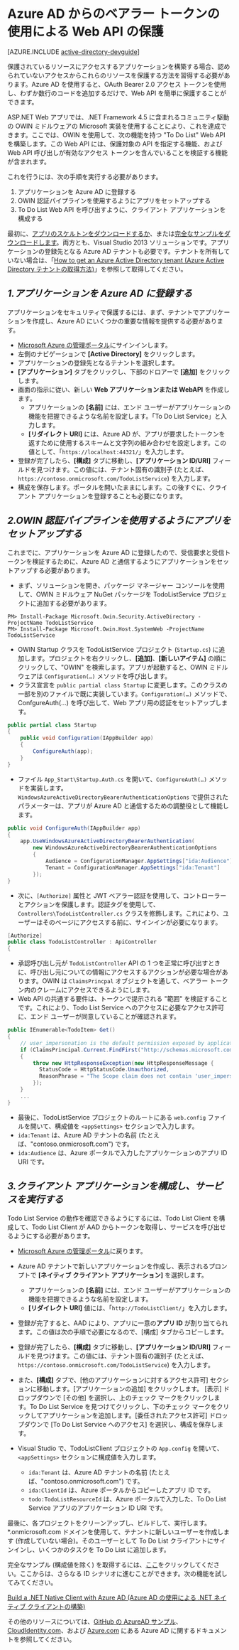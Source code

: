 <properties
	pageTitle="Azure AD .NET の概要 | Microsoft Azure"
	description="認証と承認のために Azure AD と連携する .NET MVC Web API を構築する方法"
	services="active-directory"
	documentationCenter=".net"
	authors="dstrockis"
	manager="mbaldwin"
	editor=""/>

<tags
	ms.service="active-directory"
	ms.workload="identity"
	ms.tgt_pltfrm="na"
	ms.devlang="dotnet"
	ms.topic="article"
	ms.date="04/28/2015"
	ms.author="dastrock"/>


# Azure AD からのベアラー トークンの使用による Web API の保護

[AZURE.INCLUDE [active-directory-devguide](../includes/active-directory-devguide.md)]

保護されているリソースにアクセスするアプリケーションを構築する場合、認められていないアクセスからこれらのリソースを保護する方法を習得する必要があります。Azure AD を使用すると、OAuth Bearer 2.0 アクセス トークンを使用し、わずか数行のコードを追加するだけで、Web API を簡単に保護することができます。

ASP.NET Web アプリでは、.NET Framework 4.5 に含まれるコミュニティ駆動の OWIN ミドルウェアの Microsoft 実装を使用することにより、これを達成できます。ここでは、OWIN を使用して、次の機能を持つ "To Do List" Web API を構築します。この Web API には、保護対象の API を指定する機能、および Web API 呼び出しが有効なアクセス トークンを含んでいることを検証する機能が含まれます。

これを行うには、次の手順を実行する必要があります。

1. アプリケーションを Azure AD に登録する
2. OWIN 認証パイプラインを使用するようにアプリをセットアップする
3. To Do List Web API を呼び出すように、クライアント アプリケーションを構成する

最初に、[アプリのスケルトンをダウンロードするか](https://github.com/AzureADQuickStarts/WebAPI-Bearer-DotNet/archive/skeleton.zip)、または[完全なサンプルをダウンロードします](https://github.com/AzureADQuickStarts/WebAPI-Bearer-DotNet/archive/complete.zip)。両方とも、Visual Studio 2013 ソリューションです。アプリケーションの登録先となる Azure AD テナントも必要です。テナントを所有していない場合は、「[How to get an Azure Active Directory tenant (Azure Active Directory テナントの取得方法)](active-directory-howto-tenant.md)」を参照して取得してください。


## *1.アプリケーションを Azure AD に登録する*
アプリケーションをセキュリティで保護するには、まず、テナントでアプリケーションを作成し、Azure AD にいくつかの重要な情報を提供する必要があります。

-	[Microsoft Azure の管理ポータル](https://manage.windowsazure.com)にサインインします。
-	左側のナビゲーションで **[Active Directory]** をクリックします。
-	アプリケーションの登録先となるテナントを選択します。
-	**[アプリケーション]** タブをクリックし、下部のドロアーで **[追加]** をクリックします。
-	画面の指示に従い、新しい **Web アプリケーションまたは WebAPI** を作成します。
    -	アプリケーションの **[名前]** には、エンド ユーザーがアプリケーションの機能を把握できるような名前を設定します。「To Do List Service」と入力します。
    -	**[リダイレクト URI]** には、Azure AD が、アプリが要求したトークンを返すために使用するスキームと文字列の組み合わせを設定します。この値として、「`https://localhost:44321/`」を入力します。
-	登録が完了したら、**[構成]** タブに移動し、**[アプリケーション ID/URI]** フィールドを見つけます。この値には、テナント固有の識別子 (たとえば、`https://contoso.onmicrosoft.com/TodoListService`) を入力します。
- 構成を保存します。ポータルを開いたままにします。この後すぐに、クライアント アプリケーションを登録することも必要になります。

## *2.OWIN 認証パイプラインを使用するようにアプリをセットアップする*

これまでに、アプリケーションを Azure AD に登録したので、受信要求と受信トークンを検証するために、Azure AD と通信するようにアプリケーションをセットアップする必要があります。

-	まず、ソリューションを開き、パッケージ マネージャー コンソールを使用して、OWIN ミドルウェア NuGet パッケージを TodoListService プロジェクトに追加する必要があります。

```
PM> Install-Package Microsoft.Owin.Security.ActiveDirectory -ProjectName TodoListService
PM> Install-Package Microsoft.Owin.Host.SystemWeb -ProjectName TodoListService
```

-	OWIN Startup クラスを TodoListService プロジェクト (`Startup.cs`) に追加します。プロジェクトを右クリックし、**[追加]**、**[新しいアイテム]** の順にクリックして、"OWIN" を検索します。アプリが起動すると、OWIN ミドルウェアは `Configuration(…)` メソッドを呼び出します。
-	クラス宣言を `public partial class Startup` に変更します。このクラスの一部を別のファイルで既に実装しています。`Configuration(…)` メソッドで、ConfgureAuth(…) を呼び出して、Web アプリ用の認証をセットアップします。

```C#
public partial class Startup
{
    public void Configuration(IAppBuilder app)
    {
        ConfigureAuth(app);
    }
}
```

-	ファイル `App_Start\Startup.Auth.cs` を開いて、`ConfigureAuth(…)` メソッドを実装します。`WindowsAzureActiveDirectoryBearerAuthenticationOptions` で提供されたパラメーターは、アプリが Azure AD と通信するための調整役として機能します。

```C#
public void ConfigureAuth(IAppBuilder app)
{
    app.UseWindowsAzureActiveDirectoryBearerAuthentication(
        new WindowsAzureActiveDirectoryBearerAuthenticationOptions
        {
            Audience = ConfigurationManager.AppSettings["ida:Audience"],
            Tenant = ConfigurationManager.AppSettings["ida:Tenant"]
        });
}
```

-	次に、`[Authorize]` 属性と JWT ベアラー認証を使用して、コントローラーとアクションを保護します。認証タグを使用して、`Controllers\TodoListController.cs` クラスを修飾します。これにより、ユーザーはそのページにアクセスする前に、サインインが必要になります。

```C#
[Authorize]
public class TodoListController : ApiController
{
```

- 承認呼び出し元が `TodoListController` API の 1 つを正常に呼び出すときに、呼び出し元についての情報にアクセスするアクションが必要な場合があります。OWIN は `ClaimsPrincpal` オブジェクトを通して、ベアラー トークン内のクレームにアクセスできるようにします。  
- Web API の共通する要件は、トークンで提示される "範囲" を検証することです。これにより、Todo List Service へのアクセスに必要なアクセス許可に、エンド ユーザーが同意していることが確認されます。

```C#
public IEnumerable<TodoItem> Get()
{
    // user_impersonation is the default permission exposed by applications in AAD
    if (ClaimsPrincipal.Current.FindFirst("http://schemas.microsoft.com/identity/claims/scope").Value != "user_impersonation")
    {
        throw new HttpResponseException(new HttpResponseMessage {
          StatusCode = HttpStatusCode.Unauthorized,
          ReasonPhrase = "The Scope claim does not contain 'user_impersonation' or scope claim not found"
        });
    }
    ...
}
```

-	最後に、TodoListService プロジェクトのルートにある `web.config` ファイルを開いて、構成値を `<appSettings>` セクションで入力します。
  -	`ida:Tenant` は、Azure AD テナントの名前 (たとえば、"contoso.onmicrosoft.com") です。
  -	`ida:Audience` は、Azure ポータルで入力したアプリケーションのアプリ ID URI です。

## *3.クライアント アプリケーションを構成し、サービスを実行する*
Todo List Service の動作を確認できるようにするには、Todo List Client を構成して、Todo List Client が AAD からトークンを取得し、サービスを呼び出せるようにする必要があります。

- [Microsoft Azure の管理ポータル](https://manage.windowsazure.com)に戻ります。
- Azure AD テナントで新しいアプリケーションを作成し、表示されるプロンプトで **[ネイティブ クライアント アプリケーション]** を選択します。
    -	アプリケーションの **[名前]** には、エンド ユーザーがアプリケーションの機能を把握できるような名前を設定します。
    -	**[リダイレクト URI]** 値には、「`http://TodoListClient/`」を入力します。
- 登録が完了すると、AAD により、アプリに一意の**アプリ ID** が割り当てられます。この値は次の手順で必要になるので、[構成] タブからコピーします。
-	登録が完了したら、**[構成]** タブに移動し、**[アプリケーション ID/URI]** フィールドを見つけます。この値には、テナント固有の識別子 (たとえば、`https://contoso.onmicrosoft.com/TodoListService`) を入力します。
- また、**[構成]** タブで、[他のアプリケーションに対するアクセス許可] セクションに移動します。[アプリケーションの追加] をクリックします。 [表示] ドロップダウンで [その他] を選択し、上のチェック マークをクリックします。To Do List Service を見つけてクリックし、下のチェック マークをクリックしてアプリケーションを追加します。[委任されたアクセス許可] ドロップダウンで [To Do List Service へのアクセス] を選択し、構成を保存します。


- Visual Studio で、TodoListClient プロジェクトの `App.config` を開いて、`<appSettings>` セクションに構成値を入力します。
  -	`ida:Tenant` は、Azure AD テナントの名前 (たとえば、"contoso.onmicrosoft.com") です。
  -	`ida:ClientId` は、Azure ポータルからコピーしたアプリ ID です。
  -	`todo:TodoListResourceId` は、Azure ポータルで入力した、To Do List Service アプリのアプリケーション ID URI です。

最後に、各プロジェクトをクリーンアップし、ビルドして、実行します。 *.onmicrosoft.com ドメインを使用して、テナントに新しいユーザーを作成します (作成していない場合)。そのユーザーとして To Do List クライアントにサインインし、いくつかのタスクを To Do List に追加します。

完全なサンプル (構成値を除く) を取得するには、[ここ](https://github.com/AzureADQuickStarts/WebAPI-Bearer-DotNet/archive/complete.zip)をクリックしてください。ここからは、さらなる ID シナリオに進むことができます。次の機能を試してみてください。

[Build a .NET Native Client with Azure AD (Azure AD の使用による .NET ネイティブ クライアントの構築)](active-directory-devquickstarts-native-dotnet.md)

その他のリソースについては、[GitHub の AzureAD サンプル](https://github.com/AzureAdSamples)、[CloudIdentity.com](https://cloudidentity.com)、および [Azure.com](http://azure.microsoft.com/documentation/services/active-directory/) にある Azure AD に関するドキュメントを参照してください。

<!---HONumber=58-->